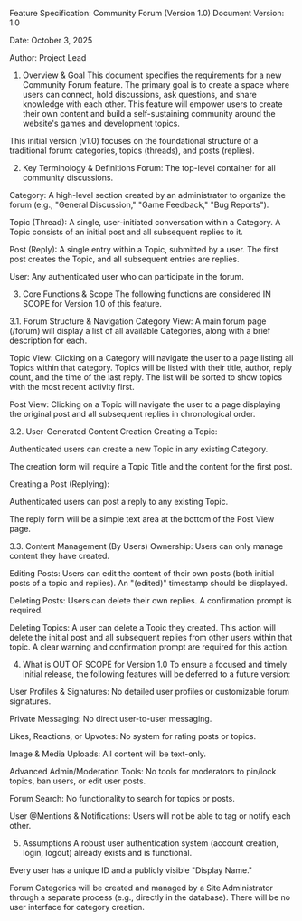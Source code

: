 Feature Specification: Community Forum (Version 1.0)
Document Version: 1.0

Date: October 3, 2025

Author: Project Lead

1. Overview & Goal
This document specifies the requirements for a new Community Forum feature. The primary goal is to create a space where users can connect, hold discussions, ask questions, and share knowledge with each other. This feature will empower users to create their own content and build a self-sustaining community around the website's games and development topics.

This initial version (v1.0) focuses on the foundational structure of a traditional forum: categories, topics (threads), and posts (replies).

2. Key Terminology & Definitions
Forum: The top-level container for all community discussions.

Category: A high-level section created by an administrator to organize the forum (e.g., "General Discussion," "Game Feedback," "Bug Reports").

Topic (Thread): A single, user-initiated conversation within a Category. A Topic consists of an initial post and all subsequent replies to it.

Post (Reply): A single entry within a Topic, submitted by a user. The first post creates the Topic, and all subsequent entries are replies.

User: Any authenticated user who can participate in the forum.

3. Core Functions & Scope
The following functions are considered IN SCOPE for Version 1.0 of this feature.

3.1. Forum Structure & Navigation
Category View: A main forum page (/forum) will display a list of all available Categories, along with a brief description for each.

Topic View: Clicking on a Category will navigate the user to a page listing all Topics within that category. Topics will be listed with their title, author, reply count, and the time of the last reply. The list will be sorted to show topics with the most recent activity first.

Post View: Clicking on a Topic will navigate the user to a page displaying the original post and all subsequent replies in chronological order.

3.2. User-Generated Content Creation
Creating a Topic:

Authenticated users can create a new Topic in any existing Category.

The creation form will require a Topic Title and the content for the first post.

Creating a Post (Replying):

Authenticated users can post a reply to any existing Topic.

The reply form will be a simple text area at the bottom of the Post View page.

3.3. Content Management (By Users)
Ownership: Users can only manage content they have created.

Editing Posts: Users can edit the content of their own posts (both initial posts of a topic and replies). An "(edited)" timestamp should be displayed.

Deleting Posts: Users can delete their own replies. A confirmation prompt is required.

Deleting Topics: A user can delete a Topic they created. This action will delete the initial post and all subsequent replies from other users within that topic. A clear warning and confirmation prompt are required for this action.

4. What is OUT OF SCOPE for Version 1.0
To ensure a focused and timely initial release, the following features will be deferred to a future version:

User Profiles & Signatures: No detailed user profiles or customizable forum signatures.

Private Messaging: No direct user-to-user messaging.

Likes, Reactions, or Upvotes: No system for rating posts or topics.

Image & Media Uploads: All content will be text-only.

Advanced Admin/Moderation Tools: No tools for moderators to pin/lock topics, ban users, or edit user posts.

Forum Search: No functionality to search for topics or posts.

User @Mentions & Notifications: Users will not be able to tag or notify each other.

5. Assumptions
A robust user authentication system (account creation, login, logout) already exists and is functional.

Every user has a unique ID and a publicly visible "Display Name."

Forum Categories will be created and managed by a Site Administrator through a separate process (e.g., directly in the database). There will be no user interface for category creation.